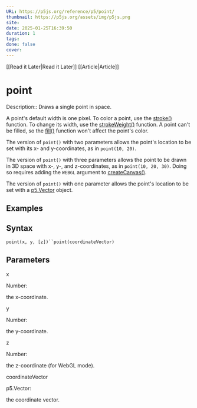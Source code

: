 ```yaml
---
URL: https://p5js.org/reference/p5/point/
thumbnail: https://p5js.org/assets/img/p5js.png
site: 
date: 2025-01-25T16:39:50
duration: 1
tags: 
done: false
cover: 
---
```

[[Read it Later|Read it Later]] [[Article|Article]] 
# point

Description:: Draws a single point in space.

A point's default width is one pixel. To color a point, use the [stroke()](https://p5js.org/reference/p5/stroke/) function. To change its width, use the [strokeWeight()](https://p5js.org/reference/p5/strokeWeight/) function. A point can't be filled, so the [fill()](https://p5js.org/reference/p5/fill/) function won't affect the point's color.

The version of `point()` with two parameters allows the point's location to be set with its x- and y-coordinates, as in `point(10, 20)`.

The version of `point()` with three parameters allows the point to be drawn in 3D space with x-, y-, and z-coordinates, as in `point(10, 20, 30)`. Doing so requires adding the `WEBGL` argument to [createCanvas()](https://p5js.org/reference/p5/createCanvas/).

The version of `point()` with one parameter allows the point's location to be set with a [p5.Vector](https://p5js.org/reference/p5/p5.Vector) object.

## Examples

## Syntax

`point(x, y, [z])``point(coordinateVector)`

## Parameters

x

Number:

the x-coordinate.

y

Number:

the y-coordinate.

z

Number:

the z-coordinate (for WebGL mode).

coordinateVector

p5.Vector:

the coordinate vector.

